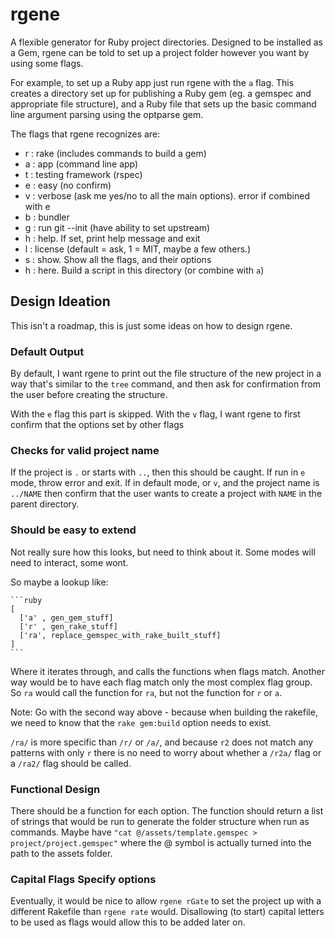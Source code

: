 # rgene

A flexible generator for Ruby project directories. Designed to be installed as a
Gem, rgene can be told to set up a project folder however you want by using some
flags.

For example, to set up a Ruby app just run rgene with the `a` flag. This creates
a directory set up for publishing a Ruby gem (eg. a gemspec and appropriate file
structure), and a Ruby file that sets up the basic command line argument parsing
using the optparse gem.

The flags that rgene recognizes are:

- r : rake (includes commands to build a gem)
- a : app (command line app)
- t : testing framework (rspec)
- e : easy (no confirm)
- v : verbose (ask me yes/no to all the main options). error if combined with e
- b : bundler
- g : run git --init (have ability to set upstream)
- h : help. If set, print help message and exit
- l : license (default = ask, 1 = MIT, maybe a few others.)
- s : show. Show all the flags, and their options
- h : here. Build a script in this directory (or combine with `a`)

## Design Ideation

This isn't a roadmap, this is just some ideas on how to design rgene.

### Default Output

By default, I want rgene to print out the file structure of the new project in a
way that's similar to the `tree` command, and then ask for confirmation from the
user before creating the structure.

With the `e` flag this part is skipped. With the `v` flag, I want rgene to first
confirm that the options set by other flags

### Checks for valid project name

If the project is `.` or starts with `..`, then this should be caught. If run in
`e` mode, throw error and exit. If in default mode, or `v`, and the project name
is `../NAME` then confirm that the user wants to create a project with `NAME` in
the parent directory.

### Should be easy to extend

Not really sure how this looks, but need to think about it. Some modes will need
to interact, some wont.

So maybe a lookup like:

    ```ruby
    [
      ['a' , gen_gem_stuff]
      ['r' , gen_rake_stuff]
      ['ra', replace_gemspec_with_rake_built_stuff]
    ]
    ```

Where it iterates through, and calls the functions when flags match. Another way
would be to have each flag match only the most complex flag group. So `ra` would
call the function for `ra`, but not the function for `r` or `a`.

Note: Go with the second way above - because when building the rakefile, we need
to know that the `rake gem:build` option needs to exist.

`/ra/` is more specific than `/r/` or `/a/`, and because `r2` does not match any
patterns with only `r` there is no need to worry about whether a `/r2a/` flag or
a `/ra2/` flag should be called.

### Functional Design

There should be a function for each option. The function should return a list of
strings that would be run to generate the folder structure when run as commands.
Maybe have `"cat @/assets/template.gemspec > project/project.gemspec"` where the
@ symbol is actually turned into the path to the assets folder.

### Capital Flags Specify options

Eventually, it would be nice to allow `rgene rGate` to set the project up with a
different Rakefile than `rgene rate` would. Disallowing (to start) capital
letters to be used as flags would allow this to be added later on.

